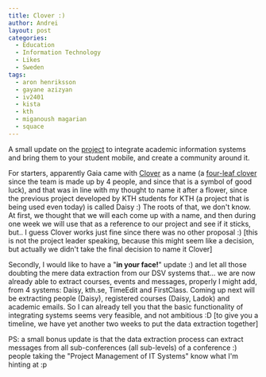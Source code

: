 ```yaml
---
title: Clover :)
author: Andrei
layout: post
categories:
  - Education
  - Information Technology
  - Likes
  - Sweden
tags:
  - aron henriksson
  - gayane azizyan
  - iv2401
  - kista
  - kth
  - miganoush magarian
  - squace
---
```

A small update on the [project][1] to integrate academic information systems and bring them to your student mobile, and create a community around it.

For starters, apparently Gaia came with [Clover][2] as a name (a [four-leaf clover][3] since the team is made up by 4 people, and since that is a symbol of good luck), and that was in line with my thought to name it after a flower, since the previous project developed by KTH students for KTH (a project that is being used even today) is called Daisy :) The roots of that, we don't know. At first, we thought that we will each come up with a name, and then during one week we will use that as a reference to our project and see if it sticks, but.. I guess Clover works just fine since there was no other proposal :) [this is not the project leader speaking, because this might seem like a decision, but actually we didn't take the final decision to name it Clover]

Secondly, I would like to have a "**in your face!**" update :) and let all those doubting the mere data extraction from our DSV systems that... we are now already able to extract courses, events and messages, properly I might add, from 4 systems: Daisy, kth.se, TimeEdit and FirstClass. Coming up next will be extracting people (Daisy), registered courses (Daisy, Ladok) and academic emails. So I can already tell you that the basic functionality of integrating systems seems very feasible, and not ambitious :D [to give you a timeline, we have yet another two weeks to put the data extraction together]

PS: a small bonus update is that the data extraction process can extract messages from all sub-conferences (all sub-levels) of a conference :) people taking the "Project Management of IT Systems" know what I'm hinting at :p

 [1]: http://blog.andreineculau.com/2009/09/well-be-bringing-common-sense-into-unis-it-life/
 [2]: http://en.wikipedia.org/wiki/Clover
 [3]: http://en.wikipedia.org/wiki/Four-leaf_clover
